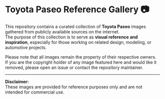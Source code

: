 # Toyota Paseo Reference Gallery 📷

This repository contains a curated collection of **Toyota Paseo** images gathered from publicly available sources on the internet.  
The purpose of this collection is to serve as **visual reference and inspiration**, especially for those working on related design, modeling, or automotive projects.

Please note that all images remain the property of their respective owners.  
If you are the copyright holder of any image featured here and would like it removed, please open an issue or contact the repository maintainer.

---

**Disclaimer:**  
These images are provided for reference purposes only and are not intended for commercial use.
